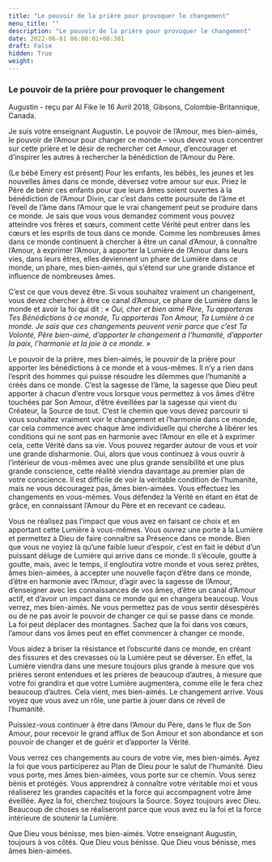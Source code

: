 ```yaml
---
title: "Le pouvoir de la prière pour provoquer le changement"
menu_title: ""
description: "Le pouvoir de la prière pour provoquer le changement"
date: 2022-06-01 06:00:01+00:381
draft: False
hidden: True
weight:
---
```

### Le pouvoir de la prière pour provoquer le changement

Augustin - reçu par Al Fike le 16 Avril 2018, Gibsons, Colombie-Britannique, Canada.

Je suis votre enseignant Augustin. Le pouvoir de l’Amour, mes bien-aimés, le pouvoir de l’Amour pour changer ce monde – vous devez vous concentrer sur cette prière et le désir de rechercher cet Amour, d’encourager et d’inspirer les autres à rechercher la bénédiction de l’Amour du Père.

(Le bébé Emery est présent) Pour les enfants, les bébés, les jeunes et les nouvelles âmes dans ce monde, déversez votre amour sur eux. Priez le Père de bénir ces enfants pour que leurs âmes soient ouvertes à la bénédiction de l’Amour Divin, car c’est dans cette poursuite de l’âme et l’éveil de l’âme dans l’Amour que le vrai changement peut se produire dans ce monde. Je sais que vous vous demandez comment vous pouvez atteindre vos frères et sœurs, comment cette Vérité peut entrer dans les cœurs et les esprits de tous dans ce monde. Comme les nombreuses âmes dans ce monde continuent à chercher à être un canal d’Amour, à connaître l’Amour, à exprimer l’Amour, à apporter la Lumière de l’Amour dans leurs vies, dans leurs êtres, elles deviennent un phare de Lumière dans ce monde, un phare, mes bien-aimés, qui s’étend sur une grande distance et influence de nombreuses âmes.

C’est ce que vous devez être. Si vous souhaitez vraiment un changement, vous devez chercher à être ce canal d’Amour, ce phare de Lumière dans le monde et avoir la foi qui dit : *« Oui, cher et bien aimé Père, Tu apporteras Tes Bénédictions à ce monde, Tu apporteras Ton Amour, Ta Lumière à ce monde. Je sais que ces changements peuvent venir parce que c’est Ta Volonté, Père bien-aimé, d’apporter le changement à l’humanité, d’apporter la paix, l’harmonie et la joie à ce monde. »*

Le pouvoir de la prière, mes bien-aimés, le pouvoir de la prière pour apporter les bénédictions à ce monde et à vous-mêmes. Il n’y a rien dans l’esprit des hommes qui puisse résoudre les dilemmes que l’humanité a créés dans ce monde. C’est la sagesse de l’âme, la sagesse que Dieu peut apporter à chacun d’entre vous lorsque vous permettez à vos âmes d’être touchées par Son Amour, d’être éveillées par la sagesse qui vient du Créateur, la Source de tout. C’est le chemin que vous devez parcourir si vous souhaitez vraiment voir le changement et l’harmonie dans ce monde, car cela commence avec chaque âme individuelle qui cherche à libérer les conditions qui ne sont pas en harmonie avec l’Amour en elle et à exprimer cela, cette Vérité dans sa vie. Vous pouvez regarder autour de vous et voir une grande disharmonie. Oui, alors que vous continuez à vous ouvrir à l’intérieur de vous-mêmes avec une plus grande sensibilité et une plus grande conscience, cette réalité viendra davantage au premier plan de votre conscience. Il est difficile de voir la véritable condition de l’humanité, mais ne vous découragez pas, âmes bien-aimées. Vous effectuez les changements en vous-mêmes. Vous défendez la Vérité en étant en état de grâce, en connaissant l’Amour du Père et en recevant ce cadeau.

Vous ne réalisez pas l’impact que vous avez en faisant ce choix et en apportant cette Lumière à vous-mêmes. Vous ouvrez une porte à la Lumière et permettez à Dieu de faire connaître sa Présence dans ce monde. Bien que vous ne voyiez là qu’une faible lueur d’espoir, c’est en fait le début d’un puissant déluge de Lumière qui arrive dans ce monde. Il s’écoule, goutte à goutte, mais, avec le temps, il engloutira votre monde et vous serez prêtes, âmes bien-aimées, à accepter une nouvelle façon d’être dans ce monde, d’être en harmonie avec l’Amour, d’agir avec la sagesse de l’Amour, d’enseigner avec les connaissances de vos âmes, d’être un canal d’Amour actif, et d’avoir un impact dans ce monde qui en changera beaucoup. Vous verrez, mes bien-aimés. Ne vous permettez pas de vous sentir désespérés ou de ne pas avoir le pouvoir de changer ce qui se passe dans ce monde. La foi peut déplacer des montagnes. Sachez que la foi dans vos cœurs, l’amour dans vos âmes peut en effet commencer à changer ce monde.

Vous aidez à briser la résistance et l’obscurité dans ce monde, en créant des fissures et des crevasses où la Lumière peut se déverser. En effet, la Lumière viendra dans une mesure toujours plus grande à mesure que vos prières seront entendues et les prières de beaucoup d’autres, à mesure que votre foi grandira et que votre Lumière augmentera, comme elle le fera chez beaucoup d’autres. Cela vient, mes bien-aimés. Le changement arrive. Vous voyez que vous avez un rôle, une partie à jouer dans ce réveil de l’humanité.

Puissiez-vous continuer à être dans l’Amour du Père, dans le flux de Son Amour, pour recevoir le grand afflux de Son Amour et son abondance et son pouvoir de changer et de guérir et d’apporter la Vérité.

Vous verrez ces changements au cours de votre vie, mes bien-aimés. Ayez la foi que vous participerez au Plan de Dieu pour le salut de l’humanité. Dieu vous porte, mes âmes bien-aimées, vous porte sur ce chemin. Vous serez bénis et protégés. Vous apprendrez à connaître votre véritable moi et vous réaliserez les grandes capacités et la force qui accompagnent votre âme éveillée. Ayez la foi, cherchez toujours la Source. Soyez toujours avec Dieu. Beaucoup de choses se réaliseront parce que vous avez eu la foi et la force intérieure de soutenir la Lumière.

Que Dieu vous bénisse, mes bien-aimés. Votre enseignant Augustin, toujours à vos côtés. Que Dieu vous bénisse. Que Dieu vous bénisse, mes âmes bien-aimées.
